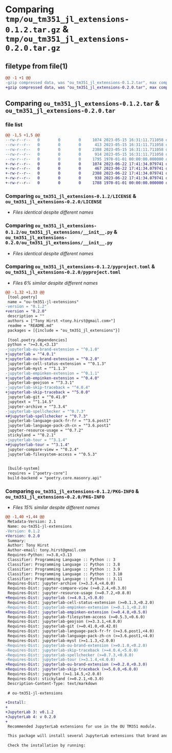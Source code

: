 # Comparing `tmp/ou_tm351_jl_extensions-0.1.2.tar.gz` & `tmp/ou_tm351_jl_extensions-0.2.0.tar.gz`

## filetype from file(1)

```diff
@@ -1 +1 @@
-gzip compressed data, was "ou_tm351_jl_extensions-0.1.2.tar", max compression
+gzip compressed data, was "ou_tm351_jl_extensions-0.2.0.tar", max compression
```

## Comparing `ou_tm351_jl_extensions-0.1.2.tar` & `ou_tm351_jl_extensions-0.2.0.tar`

### file list

```diff
@@ -1,5 +1,5 @@
--rw-r--r--   0        0        0     1074 2023-05-15 16:31:11.711058 ou_tm351_jl_extensions-0.1.2/LICENSE
--rw-r--r--   0        0        0      413 2023-05-15 16:31:11.711058 ou_tm351_jl_extensions-0.1.2/README.md
--rw-r--r--   0        0        0     2388 2023-05-15 16:31:11.711058 ou_tm351_jl_extensions-0.1.2/ou_tm351_jl_extensions/__init__.py
--rw-r--r--   0        0        0      914 2023-05-15 16:31:11.711058 ou_tm351_jl_extensions-0.1.2/pyproject.toml
--rw-r--r--   0        0        0     1795 1970-01-01 00:00:00.000000 ou_tm351_jl_extensions-0.1.2/PKG-INFO
+-rw-r--r--   0        0        0     1074 2023-06-22 17:41:34.079741 ou_tm351_jl_extensions-0.2.0/LICENSE
+-rw-r--r--   0        0        0      467 2023-06-22 17:41:34.079741 ou_tm351_jl_extensions-0.2.0/README.md
+-rw-r--r--   0        0        0     2388 2023-06-22 17:41:34.079741 ou_tm351_jl_extensions-0.2.0/ou_tm351_jl_extensions/__init__.py
+-rw-r--r--   0        0        0      938 2023-06-22 17:41:34.079741 ou_tm351_jl_extensions-0.2.0/pyproject.toml
+-rw-r--r--   0        0        0     1788 1970-01-01 00:00:00.000000 ou_tm351_jl_extensions-0.2.0/PKG-INFO
```

### Comparing `ou_tm351_jl_extensions-0.1.2/LICENSE` & `ou_tm351_jl_extensions-0.2.0/LICENSE`

 * *Files identical despite different names*

### Comparing `ou_tm351_jl_extensions-0.1.2/ou_tm351_jl_extensions/__init__.py` & `ou_tm351_jl_extensions-0.2.0/ou_tm351_jl_extensions/__init__.py`

 * *Files identical despite different names*

### Comparing `ou_tm351_jl_extensions-0.1.2/pyproject.toml` & `ou_tm351_jl_extensions-0.2.0/pyproject.toml`

 * *Files 6% similar despite different names*

```diff
@@ -1,32 +1,33 @@
 [tool.poetry]
 name = "ou-tm351-jl-extensions"
-version = "0.1.2"
+version = "0.2.0"
 description = ""
 authors = ["Tony Hirst <tony.hirst@gmail.com>"]
 readme = "README.md"
 packages = [{include = "ou_tm351_jl_extensions"}]
 
 [tool.poetry.dependencies]
 python = ">=3.8,<3.13"
-jupyterlab-ou-brand-extension = "^0.1.0"
+jupyterlab = "^4.0.1"
+jupyterlab-ou-brand-extension = "^0.2.0"
 jupyterlab-cell-status-extension = "^0.1.3"
 jupyterlab-myst = "^1.1.3"
-jupyterlab-empinken-extension = "^0.1.1"
+jupyterlab-empinken-extension = "^0.4.0"
 jupyterlab-geojson = "^3.3.1"
-jupyterlab-skip-traceback = "^4.0.4"
+jupyterlab-skip-traceback = "^5.0.0"
 jupyterlab-git = "^0.41.0"
 jupytext = "^1.14.5"
 jupyter-archive = "^3.3.4"
-jupyterlab-spellchecker = "^0.7.3"
+#jupyterlab-spellchecker = "^0.7.3"
 jupyterlab-language-pack-fr-fr = "^3.6.post1"
 jupyterlab-language-pack-zh-cn = "^3.6.post1"
 jupyter-resource-usage = "^0.7.2"
 stickyland = "^0.2.1"
-jupyterlab-tour = "^3.1.4"
+#jupyterlab-tour = "^3.1.4"
 jupyter-compare-view = "^0.2.4"
 jupyterlab-filesystem-access = "^0.5.3"
 
 
 [build-system]
 requires = ["poetry-core"]
 build-backend = "poetry.core.masonry.api"
```

### Comparing `ou_tm351_jl_extensions-0.1.2/PKG-INFO` & `ou_tm351_jl_extensions-0.2.0/PKG-INFO`

 * *Files 15% similar despite different names*

```diff
@@ -1,40 +1,44 @@
 Metadata-Version: 2.1
 Name: ou-tm351-jl-extensions
-Version: 0.1.2
+Version: 0.2.0
 Summary: 
 Author: Tony Hirst
 Author-email: tony.hirst@gmail.com
 Requires-Python: >=3.8,<3.13
 Classifier: Programming Language :: Python :: 3
 Classifier: Programming Language :: Python :: 3.8
 Classifier: Programming Language :: Python :: 3.9
 Classifier: Programming Language :: Python :: 3.10
 Classifier: Programming Language :: Python :: 3.11
 Requires-Dist: jupyter-archive (>=3.3.4,<4.0.0)
 Requires-Dist: jupyter-compare-view (>=0.2.4,<0.3.0)
 Requires-Dist: jupyter-resource-usage (>=0.7.2,<0.8.0)
+Requires-Dist: jupyterlab (>=4.0.1,<5.0.0)
 Requires-Dist: jupyterlab-cell-status-extension (>=0.1.3,<0.2.0)
-Requires-Dist: jupyterlab-empinken-extension (>=0.1.1,<0.2.0)
+Requires-Dist: jupyterlab-empinken-extension (>=0.4.0,<0.5.0)
 Requires-Dist: jupyterlab-filesystem-access (>=0.5.3,<0.6.0)
 Requires-Dist: jupyterlab-geojson (>=3.3.1,<4.0.0)
 Requires-Dist: jupyterlab-git (>=0.41.0,<0.42.0)
 Requires-Dist: jupyterlab-language-pack-fr-fr (>=3.6.post1,<4.0)
 Requires-Dist: jupyterlab-language-pack-zh-cn (>=3.6.post1,<4.0)
 Requires-Dist: jupyterlab-myst (>=1.1.3,<2.0.0)
-Requires-Dist: jupyterlab-ou-brand-extension (>=0.1.0,<0.2.0)
-Requires-Dist: jupyterlab-skip-traceback (>=4.0.4,<5.0.0)
-Requires-Dist: jupyterlab-spellchecker (>=0.7.3,<0.8.0)
-Requires-Dist: jupyterlab-tour (>=3.1.4,<4.0.0)
+Requires-Dist: jupyterlab-ou-brand-extension (>=0.2.0,<0.3.0)
+Requires-Dist: jupyterlab-skip-traceback (>=5.0.0,<6.0.0)
 Requires-Dist: jupytext (>=1.14.5,<2.0.0)
 Requires-Dist: stickyland (>=0.2.1,<0.3.0)
 Description-Content-Type: text/markdown
 
 # ou-tm351-jl-extensions
 
+Install:
+
+JupyterLab 3: v0.1.2
+JupyterLab 4: v 0.2.0
+
 Recommended JupyterLab extensions for use in the OU TM351 module.
 
 This package will install several JupyterLab extensions that brand and extend a JupyterLab environment to support its use as a teaching and learning environment.
 
 Check the installation by running:
```

